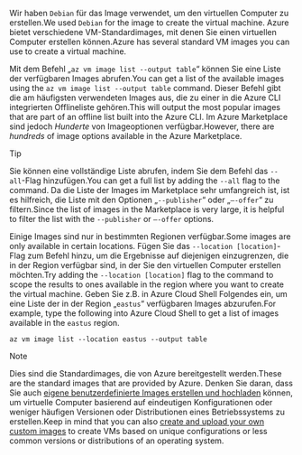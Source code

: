 <span data-ttu-id="6d439-101">Wir haben `Debian` für das Image verwendet, um den virtuellen Computer zu erstellen.</span><span class="sxs-lookup"><span data-stu-id="6d439-101">We used `Debian` for the image to create the virtual machine.</span></span> <span data-ttu-id="6d439-102">Azure bietet verschiedene VM-Standardimages, mit denen Sie einen virtuellen Computer erstellen können.</span><span class="sxs-lookup"><span data-stu-id="6d439-102">Azure has several standard VM images you can use to create a virtual machine.</span></span> 

<span data-ttu-id="6d439-103">Mit dem Befehl „`az vm image list --output table`“ können Sie eine Liste der verfügbaren Images abrufen.</span><span class="sxs-lookup"><span data-stu-id="6d439-103">You can get a list of the available images using the `az vm image list --output table` command.</span></span> <span data-ttu-id="6d439-104">Dieser Befehl gibt die am häufigsten verwendeten Images aus, die zu einer in die Azure CLI integrierten Offlineliste gehören.</span><span class="sxs-lookup"><span data-stu-id="6d439-104">This will output the most popular images that are part of an offline list built into the Azure CLI.</span></span> <span data-ttu-id="6d439-105">Im Azure Marketplace sind jedoch _Hunderte_ von Imageoptionen verfügbar.</span><span class="sxs-lookup"><span data-stu-id="6d439-105">However, there are _hundreds_ of image options available in the Azure Marketplace.</span></span> 

> [!TIP]
> <span data-ttu-id="6d439-106">Sie können eine vollständige Liste abrufen, indem Sie dem Befehl das `--all`-Flag hinzufügen.</span><span class="sxs-lookup"><span data-stu-id="6d439-106">You can get a full list by adding the `--all` flag to the command.</span></span> <span data-ttu-id="6d439-107">Da die Liste der Images im Marketplace sehr umfangreich ist, ist es hilfreich, die Liste mit den Optionen „`--publisher`“ oder „`–-offer`“ zu filtern.</span><span class="sxs-lookup"><span data-stu-id="6d439-107">Since the list of images in the Marketplace is very large, it is helpful to filter the list with the `--publisher` or `–-offer` options.</span></span>

<span data-ttu-id="6d439-108">Einige Images sind nur in bestimmten Regionen verfügbar.</span><span class="sxs-lookup"><span data-stu-id="6d439-108">Some images are only available in certain locations.</span></span> <span data-ttu-id="6d439-109">Fügen Sie das `--location [location]`-Flag zum Befehl hinzu, um die Ergebnisse auf diejenigen einzugrenzen, die in der Region verfügbar sind, in der Sie den virtuellen Computer erstellen möchten.</span><span class="sxs-lookup"><span data-stu-id="6d439-109">Try adding the `--location [location]` flag to the command to scope the results to ones available in the region where you want to create the virtual machine.</span></span> <span data-ttu-id="6d439-110">Geben Sie z.B. in Azure Cloud Shell Folgendes ein, um eine Liste der in der Region „`eastus`“ verfügbaren Images abzurufen.</span><span class="sxs-lookup"><span data-stu-id="6d439-110">For example, type the following into Azure Cloud Shell to get a list of images available in the `eastus` region.</span></span>

```azurecli
az vm image list --location eastus --output table
```

> [!NOTE]
> <span data-ttu-id="6d439-111">Dies sind die Standardimages, die von Azure bereitgestellt werden.</span><span class="sxs-lookup"><span data-stu-id="6d439-111">These are the standard images that are provided by Azure.</span></span> <span data-ttu-id="6d439-112">Denken Sie daran, dass Sie auch [eigene benutzerdefinierte Images erstellen und hochladen](https://docs.microsoft.com/azure/virtual-machines/linux/tutorial-custom-images) können, um virtuelle Computer basierend auf eindeutigen Konfigurationen oder weniger häufigen Versionen oder Distributionen eines Betriebssystems zu erstellen.</span><span class="sxs-lookup"><span data-stu-id="6d439-112">Keep in mind that you can also [create and upload your own custom images](https://docs.microsoft.com/azure/virtual-machines/linux/tutorial-custom-images) to create VMs based on unique configurations or less common versions or distributions of an operating system.</span></span>